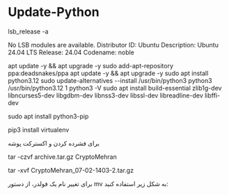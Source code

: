 # Update-Python

lsb_release -a

No LSB modules are available.
Distributor ID: Ubuntu
Description:    Ubuntu 24.04 LTS
Release:        24.04
Codename:       noble


apt update -y && apt upgrade -y
sudo add-apt-repository ppa:deadsnakes/ppa
apt update -y && apt upgrade -y
sudo apt install python3.12
sudo update-alternatives --install /usr/bin/python3 python3 /usr/bin/python3.12 1
python3 -V
sudo apt install build-essential zlib1g-dev libncurses5-dev libgdbm-dev libnss3-dev libssl-dev libreadline-dev libffi-dev

sudo apt install python3-pip

pip3 install virtualenv

برای فشرده کردن و اکسترکت پوشه

tar -czvf archive.tar.gz CryptoMehran

tar -xvf CryptoMehran_07-02-1403-2.tar.gz

برای تغییر نام یک فولدر، از دستور mv به شکل زیر استفاده کنید:


